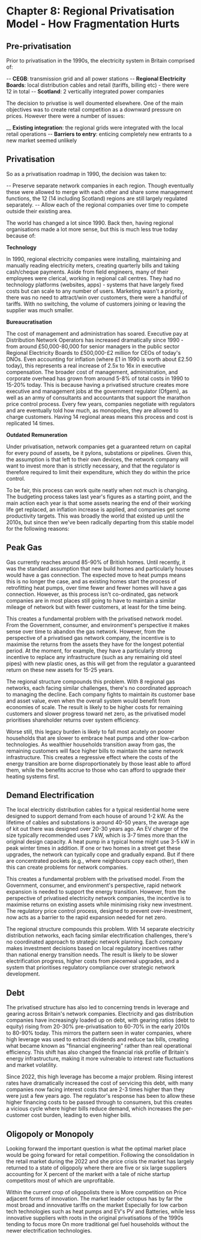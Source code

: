 # Chapter 8: Regional Privatisation Model - How Fragmentation Hurts


## Pre-privatisation

Prior to privatisation in the 1990s, the electricity system in Britain comprised of:

-- **CEGB**: transmission grid and all power stations
-- **Regional Electricity Boards**: local distribution cables and retail (tariffs, billing etc) - there were 12 in total
-- **Scotland**: 2 verticallly integrated power companies

The decision to privatise is well doumented elsewhere. One of the main objectives was to create retail competition as a downward pressure on prices. However there were a number of issues:

__ **Existing integration**: the regional grids were integrated with the local retail operations 
-- **Barriers to entry**: enticing completely new entrants to a new market seemed unlikely

## Privatisation

So as a privatisation roadmap in 1990, the decision was taken to:

-- Preserve separate network companies in each region. Though eventually these were allowed to merge with each other and share some management functions, the 12 (14 including Scotland) regions are still largely regulated separately.
-- Allow each of the regional companies over time to compete outside their existing area. 

The world has changed a lot since 1990. Back then, having regional organisations made a lot more sense, but this is much less true today because of:

**Technology** 

In 1990, regional electricity companies were installing, maintaining and manually reading electricity meters, creating quarterly bills and taking cash/cheque payments. Aside from field engineers, many of their employees were clerical, working in regional call centres. They had no technology platforms (websites, apps) - systems that have largely fixed costs but can scale to any number of users. Marketing wasn't a priority, there was no need to attract/win over customers, there were a handful of tariffs. With no switching, the volume of customers joining or leaving the supplier was much smaller.

**Bureaucratisation**

The cost of management and administration has soared. Executive pay at Distribution Network Operators has increased dramatically since 1990 - from around £50,000-80,000 for senior managers in the public sector Regional Electricity Boards to £500,000-£2 million for CEOs of today's DNOs. Even accounting for inflation (where £1 in 1990 is worth about £2.50 today), this represents a real increase of 2.5x to 16x in executive compensation. The broader cost of management, administration, and corporate overhead has grown from around 5-8% of total costs in 1990 to 15-20% today. This is because having a privatised structure creates more executive and management jobs at the government regulator (Ofgem), as well as an army of consultants and accountants that support the marathon price control process. Every few years, companies negotiate with regulators and are eventually told how much, as monopolies, they are allowed to charge customers. Having 14 regional areas means this process and cost is replicated 14 times.

**Outdated Remuneration**

Under privatisation, network companies get a guaranteed return on capital for every pound of assets, be it pylons, substations or pipelines. Given this, the assumption is that left to their own devices, the network company will want to invest more than is strictly necessary, and that the regulator is therefore required to limit their expenditure, which they do within the price control.

To be fair, this process can work quite neatly when not much is changing. The budgeting process takes last year's figures as a starting point, and the main action each year is that some assets nearing the end of their working life get replaced, an inflation increase is applied, and companies get some productivity targets. This was broadly the world that existed up until the 2010s, but since then we've been radically departing from this stable model for the following reasons:

## Peak Gas

Gas currently reaches around 85-90% of British homes. Until recently, it was the standard assumption that new build homes and particularly houses would have a gas connection. The expected move to heat pumps means this is no longer the case, and as existing homes start the process of retrofitting heat pumps, over time fewer and fewer homes will have a gas connection. However, as this process isn't co-ordinated, gas network companies are in most places still going to have to maintain a similar mileage of network but with fewer customers, at least for the time being.

This creates a fundamental problem with the privatised network model. From the Government, consumer, and environment's perspective it makes sense over time to abandon the gas network. However, from the perspective of a privatised gas network company, the incentive is to maximise the returns from the assets they have for the longest potential period. At the moment, for example, they have a particularly strong incentive to replace any infrastructure (such as any remaining old steel pipes) with new plastic ones, as this will get from the regulator a guaranteed return on these new assets for 15-25 years.

The regional structure compounds this problem. With 8 regional gas networks, each facing similar challenges, there's no coordinated approach to managing the decline. Each company fights to maintain its customer base and asset value, even when the overall system would benefit from economies of scale. The result is likely to be higher costs for remaining customers and slower progress toward net zero, as the privatised model prioritises shareholder returns over system efficiency.

Worse still, this legacy burden is likely to fall most acutely on poorer households that are slower to embrace heat pumps and other low-carbon technologies. As wealthier households transition away from gas, the remaining customers will face higher bills to maintain the same network infrastructure. This creates a regressive effect where the costs of the energy transition are borne disproportionately by those least able to afford them, while the benefits accrue to those who can afford to upgrade their heating systems first. 

## Demand Electrification

The local electricity distribution cables for a typical residential home were designed to support demand from each house of around 1-2 kW. As the lifetime of cables and substations is around 40-50 years, the average age of kit out there was designed over 20-30 years ago. An EV charger of the size typically recommended uses 7 kW, which is 3-7 times more than the original design capacity. A heat pump in a typical home might use 3-5 kW in peak winter times in addition. If one or two homes in a street get these upgrades, the network can typically cope and gradually expand. But if there are concentrated pockets (e.g., where neighbours copy each other), then this can create problems for network companies.

This creates a fundamental problem with the privatised model. From the Government, consumer, and environment's perspective, rapid network expansion is needed to support the energy transition. However, from the perspective of privatised electricity network companies, the incentive is to maximise returns on existing assets while minimising risky new investment. The regulatory price control process, designed to prevent over-investment, now acts as a barrier to the rapid expansion needed for net zero.

The regional structure compounds this problem. With 14 separate electricity distribution networks, each facing similar electrification challenges, there's no coordinated approach to strategic network planning. Each company makes investment decisions based on local regulatory incentives rather than national energy transition needs. The result is likely to be slower electrification progress, higher costs from piecemeal upgrades, and a system that prioritises regulatory compliance over strategic network development. 

## Debt

The privatised structure has also led to concerning trends in leverage and gearing across Britain's network companies. Electricity and gas distribution companies have increasingly loaded up on debt, with gearing ratios (debt to equity) rising from 20-30% pre-privatisation to 60-70% in the early 2010s to 80-90% today. This mirrors the pattern seen in water companies, where high leverage was used to extract dividends and reduce tax bills, creating what became known as "financial engineering" rather than real operational efficiency. This shift has also changed the financial risk profile of Britain's energy infrastructure, making it more vulnerable to interest rate fluctuations and market volatility.

Since 2022, this high leverage has become a major problem. Rising interest rates have dramatically increased the cost of servicing this debt, with many companies now facing interest costs that are 2-3 times higher than they were just a few years ago. The regulator's response has been to allow these higher financing costs to be passed through to consumers, but this creates a vicious cycle where higher bills reduce demand, which increases the per-customer cost burden, leading to even higher bills. 

## Oligopoly or Monopoly

Looking forward the important question is what the optimal market place would be going forward for retail competition. Following the consolidation in the retail market during the 2022 and she price crisis the market has largely returned to a state of oligopoly where there are five or six large suppliers accounting for X percent of the market with a tale of niche startup competitors most of which are unprofitable. 

Within the current crop of oligopolists there is More competition on Price adjacent forms of innovation. The market leader octopus has by far the most broad and innovative tariffs on the market Especially for low carbon tech technologies such as heat pumps and EV's PV and Batteries, while less innovative suppliers with roots in the original privatisations of the 1990s tending to focus more On more traditional gel fuel households without the newer electrification technologies.

